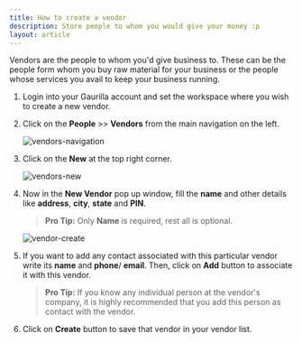 ```yaml
---
title: How to create a vendor
description: Store people to whom you would give your money :p
layout: article
---
```

Vendors are the people to whom you'd give business to. These can be the people form whom you buy raw material for your business or the people whose services you avail to keep your business running.

1. Login into your Gaurilla account and set the workspace where you wish to create a new vendor.

2. Click on the **People** >> **Vendors** from the main navigation on the left.
	
	![vendors-navigation]({{site.url}}/images/vendor/vendors-navigation.png)

3. Click on the **New** at the top right corner.

	![vendors-new]({{site.url}}/images/vendor/vendors-new.png)

4. Now in the **New Vendor** pop up window, fill the **name** and other details like **address**, **city**, **state** and **PIN**.
	
	> **Pro Tip:** Only **Name** is required, rest all is optional.

	![vendor-create]({{site.url}}/images/vendor/vendor-create.png)

5. If you want to add any contact associated with this particular vendor write its **name** and **phone**/ **email**. Then, click on **Add** button to associate it with this vendor.
	
	> **Pro Tip:** If you know any individual person at the vendor's company, it is highly recommended that you add this person as contact with the vendor.

6. Click on **Create** button to save that vendor in your vendor list.